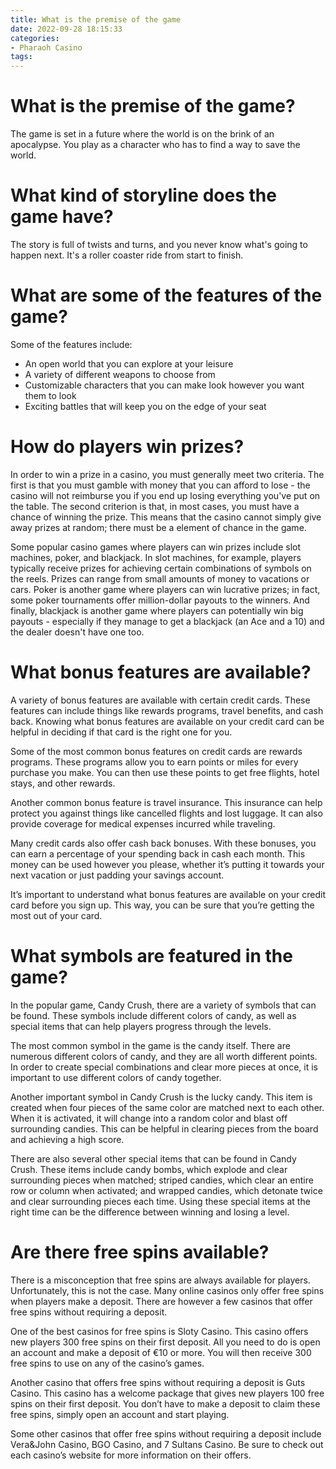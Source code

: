 ```yaml
---
title: What is the premise of the game
date: 2022-09-28 18:15:33
categories:
- Pharaoh Casino
tags:
---
```



#  What is the premise of the game?

The game is set in a future where the world is on the brink of an apocalypse. You play as a character who has to find a way to save the world.

# What kind of storyline does the game have?

The story is full of twists and turns, and you never know what's going to happen next. It's a roller coaster ride from start to finish.

# What are some of the features of the game?

Some of the features include:
- An open world that you can explore at your leisure
- A variety of different weapons to choose from
- Customizable characters that you can make look however you want them to look
- Exciting battles that will keep you on the edge of your seat

#  How do players win prizes?

In order to win a prize in a casino, you must generally meet two criteria. The first is that you must gamble with money that you can afford to lose - the casino will not reimburse you if you end up losing everything you've put on the table. The second criterion is that, in most cases, you must have a chance of winning the prize. This means that the casino cannot simply give away prizes at random; there must be a element of chance in the game.

Some popular casino games where players can win prizes include slot machines, poker, and blackjack. In slot machines, for example, players typically receive prizes for achieving certain combinations of symbols on the reels. Prizes can range from small amounts of money to vacations or cars. Poker is another game where players can win lucrative prizes; in fact, some poker tournaments offer million-dollar payouts to the winners. And finally, blackjack is another game where players can potentially win big payouts - especially if they manage to get a blackjack (an Ace and a 10) and the dealer doesn't have one too.

#  What bonus features are available?

A variety of bonus features are available with certain credit cards. These features can include things like rewards programs, travel benefits, and cash back. Knowing what bonus features are available on your credit card can be helpful in deciding if that card is the right one for you.

Some of the most common bonus features on credit cards are rewards programs. These programs allow you to earn points or miles for every purchase you make. You can then use these points to get free flights, hotel stays, and other rewards.

Another common bonus feature is travel insurance. This insurance can help protect you against things like cancelled flights and lost luggage. It can also provide coverage for medical expenses incurred while traveling.

Many credit cards also offer cash back bonuses. With these bonuses, you can earn a percentage of your spending back in cash each month. This money can be used however you please, whether it’s putting it towards your next vacation or just padding your savings account.

It’s important to understand what bonus features are available on your credit card before you sign up. This way, you can be sure that you’re getting the most out of your card.

#  What symbols are featured in the game?

In the popular game, Candy Crush, there are a variety of symbols that can be found. These symbols include different colors of candy, as well as special items that can help players progress through the levels.

The most common symbol in the game is the candy itself. There are numerous different colors of candy, and they are all worth different points. In order to create special combinations and clear more pieces at once, it is important to use different colors of candy together.

Another important symbol in Candy Crush is the lucky candy. This item is created when four pieces of the same color are matched next to each other. When it is activated, it will change into a random color and blast off surrounding candies. This can be helpful in clearing pieces from the board and achieving a high score.

There are also several other special items that can be found in Candy Crush. These items include candy bombs, which explode and clear surrounding pieces when matched; striped candies, which clear an entire row or column when activated; and wrapped candies, which detonate twice and clear surrounding pieces each time. Using these special items at the right time can be the difference between winning and losing a level.

#  Are there free spins available?

There is a misconception that free spins are always available for players. Unfortunately, this is not the case. Many online casinos only offer free spins when players make a deposit. There are however a few casinos that offer free spins without requiring a deposit.

One of the best casinos for free spins is Sloty Casino. This casino offers new players 300 free spins on their first deposit. All you need to do is open an account and make a deposit of €10 or more. You will then receive 300 free spins to use on any of the casino’s games.

Another casino that offers free spins without requiring a deposit is Guts Casino. This casino has a welcome package that gives new players 100 free spins on their first deposit. You don’t have to make a deposit to claim these free spins, simply open an account and start playing.

Some other casinos that offer free spins without requiring a deposit include Vera&John Casino, BGO Casino, and 7 Sultans Casino. Be sure to check out each casino’s website for more information on their offers.